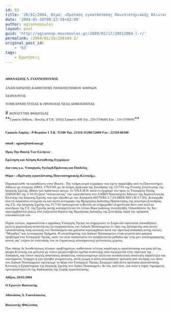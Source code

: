 ```yaml
---
id: 63
title: '20/01/2004, Θέμα: «Πρόταση εγκατάστασης Πανεπιστημιακής Κλινικής».'
date: '2004-01-20T09:23:58+02:00'
author: agiannopoulos
layout: post
guid: 'http://agiannop.mousmoulas.gr/2009/02/17/20012004-l-r/'
permalink: /2004/01/20/200104-2/
original_post_id:
    - '63'
tags:
    - Ερωτήσεις
---
```


# <span style="font-size:8pt;font-family:Tahoma;">ΑΘΑΝΑΣΙΟΣ Λ. ΓΙΑΝΝΟΠΟΥΛΟΣ</span>

<span style="font-size:8pt;font-family:Tahoma;">ΑΝΑΠΛΗΡΩΤΗΣ ΚΑΘΗΓΗΤΗΣ ΠΑΝΕΠΙΣΤΗΜΙΟΥ ΑΘΗΝΩΝ</span>

<span style="font-size:8pt;font-family:Tahoma;">ΧΕΙΡΟΥΡΓΟΣ</span>

<span style="font-size:8pt;font-family:Tahoma;">ΤΟΜΕΑΡΧΗΣ ΥΓΕΙΑΣ &amp; ΠΡΟΝΟΙΑΣ ΝΕΑΣ ΔΗΜΟΚΡΑΤΙΑΣ</span>

<div style="padding:0 0 1pt;border:medium medium 1pt none none solid -moz-use-text-color -moz-use-text-color windowtext;"># <span style="font-size:8pt;font-family:Tahoma;">ΒΟΥΛΕΥΤΗΣ ΦΘΙΩΤΙΔΑΣ</span>

</div>**<span style="font-size:8pt;font-family:Tahoma;">Γραφείο Αθήνας : Βουλής 4 Τ.Κ. 10562 Γραφείο 408 Τηλ. 210-3706405 Fax : 210-3706005</span>**

## <span style="font-size:8pt;font-family:Tahoma;">Γραφείο Λαμίας : Ρ.Φεραίου 1 Τ.Κ. 35100 Τηλ. 22310-31200/52600 </span><span style="font-size:8pt;font-family:Tahoma;">Fax</span><span style="font-size:8pt;font-family:Tahoma;"> : 22310-66300</span>

### <span style="font-size:8pt;font-family:Tahoma;">email</span><span style="font-size:8pt;font-family:Tahoma;"> : </span><span style="font-size:8pt;font-family:Tahoma;">agian</span><span style="font-size:8pt;font-family:Tahoma;">@</span><span style="font-size:8pt;font-family:Tahoma;">med</span><span style="font-size:8pt;font-family:Tahoma;">.</span><span style="font-size:8pt;font-family:Tahoma;">uoa</span><span style="font-size:8pt;font-family:Tahoma;">.</span><span style="font-size:8pt;font-family:Tahoma;">gr</span><span style="font-size:8pt;font-family:Tahoma;"></span>

**<span style="font-size:8pt;font-family:Tahoma;"> </span>**

**<span style="font-size:8pt;font-family:Tahoma;">Προς Την Βουλή Των Ελλήνων</span>**

**<span style="font-size:8pt;font-family:Tahoma;">Ερώτηση και Αίτηση Κατάθεσης Εγγράφων</span>**

**<span style="font-size:8pt;font-family:Tahoma;">Δια τους κ.κ. Υπουργούς Υγείας&amp;Πρόνοιας και Παιδείας</span>**

**<span style="font-size:8pt;font-family:Tahoma;"> </span>**

**<span style="font-size:8pt;font-family:Tahoma;"> </span>**

**<span style="font-size:8pt;font-family:Tahoma;">Θέμα : «Πρόταση εγκατάστασης Πανεπιστημιακής Κλινικής».</span>**

<span style="font-size:8pt;font-family:Tahoma;"></span>

<span style="font-size:8pt;font-family:Tahoma;">Παρακαλείσθε να καταθέσετε στην Βουλή : Την πλήρη σειρά εγγράφων που έχετε παραλάβει από το Πανεπιστήμιο Αθηνών με στοιχεία 20691, 1763/381 με τα πλήρη πρακτικά της Συνεδρίας της 15/7/03 της Γενικής Συνέλευσης της Ιατρικής Σχολής. Βάσει των πρακτικών αυτών, το ΥΠ.Ε.Π.Θ. κατά το έγγραφό του προς το Υπουργείο Υγείας 104928-Β1 της 3-10-03 ζητεί “συναινώντας” την εγκατάσταση στο ΛΑΪΚΟ Νοσοκομείο Αθηνών της Αιματολογικής Κλινικής της Ιατρικής Σχολής που έχει ιδρυθεί με την Απόφαση 69379/Β1/3.7.03 (ΦΕΚ 899 τ.Β/3.7.03). Αιτούμεθα όλα τα παραπάνω στοιχεία ως και πιστό αντίγραφo της Ημερησίας Διάταξης-Πρόσκλησης της ανωτέρω Συνεδρίας της Γ.Σ. της Ιατρικής Σχολής της 15/7/03 προκειμένου η Βουλή να ενημερωθεί πληρέστερα διότι υπό πολλών συνέδρων της Γ.Σ. της Σχολής αυτής καταγγέλλεται ότι τέτοιο θέμα ουδόλως συνεζητήθη. Οπωσδήποτε δε, δεν περιλαμβάνεται ρητώς στα συζητητέα θέματα της Ημερήσιας Διάταξης της Συνεδρίας παρά την προφανή σπουδαιότητά του.<span> </span></span>

<span style="font-size:8pt;font-family:Tahoma;"> </span>

<span style="font-size:8pt;font-family:Tahoma;">Πέραν τούτου, παρακαλείται ο αρμόδιος Υπουργός Υγείας να ενημερώσει το Σώμα εάν υφίσταται οποιαδήποτε μελέτη χωροταξικη-αναπτύξεως-λειτουργικότητος του Λαϊκού Νοσοκομείου εν όψει της ζητούμενης από αυτόν εγκατάστασης νέας κλινικής στο Νοσοκομείο και μάλιστα περιλαμβάνει κατά την ιδρυτική απόφαση αυτής πολλές “Μονάδες” και λειτουργικά Τμήματα. Η υπερπληρότης του Λαϊκού Νοσοκομείου είναι γνωστό από μακρού πρόβλημα στο Υπουργείο Υγείας, ώστε να είναι πασίγνωστο ότι αναζητούνται μέθοδοι αφ’ ενός μεν αποσυμφόρησης αυτού, αφ’ ετέρου δε επέκτασής του σε (πρακτικώς ανύπαρκτους) γειτονικούς χώρους.<span>   
 </span><span> </span></span>

<span style="font-size:8pt;font-family:Tahoma;">Προ πάσης δε διευθετήσεως τέτοιων προβλημάτων, καθίσταται τελείως παράλογη η εγκατάστασης και μίας άλλης ακόμη Κλινικής και μάλιστα με τόσον μεγαλεπήβολα σχέδια ανάπτυξης όσα περιέχονται στην ιδρυτική της Απόφαση, και τόσον υψηλές απαιτήσεις ασφαλείας νοσηλευομένων αλλά και εκπαιδευτική αποστολή παράλληλα και ταυτόχρονα. Υπάρχει ή έχει ζητηθεί γνωμάτευση, απλή γνώμη ή άλλη<span> </span>οποιαδήποτε πρόταση από πλευράς του ιδίου του Λαϊκού Νοσοκομείου σχετική με το θέμα στο Υπουργείο Υγείας; Εκκρεμεί ήδη άλλη πρόταση εγκατάστασης Κλινικής ή Εργαστηρίου της Ιατρικής Σχολής στο Λαϊκό Νοσοκομείο; Αν ναι, από πότε, και ποία η τυχόν τηρούμενη προτεραιότητα επί της διαδικασίας της σειράς εγκατάστασης;</span>

<span style="font-size:8pt;font-family:Tahoma;"> </span>

**<span style="font-size:8pt;font-family:Tahoma;">A</span><span style="font-size:8pt;font-family:Tahoma;">θήνα, 20/01/2004</span>**

**<span style="font-size:8pt;font-family:Tahoma;">Ο Ερωτών Βουλευτής</span>**

#### <span style="font-size:8pt;font-family:Tahoma;">Αθανάσιος Λ. Γιαννόπουλος</span>**<span style="font-size:8pt;font-family:Tahoma;"></span>**

#### **<span style="font-size:8pt;font-family:Tahoma;">Βουλευτής Φθιώτιδας</span>**